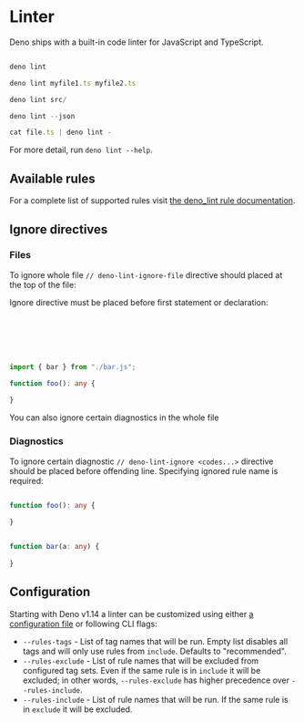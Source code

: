 # Linter

Deno ships with a built-in code linter for JavaScript and TypeScript.



```typescript

deno lint

deno lint myfile1.ts myfile2.ts

deno lint src/

deno lint --json

cat file.ts | deno lint -
```
For more detail, run `deno lint --help`.


## Available rules

For a complete list of supported rules visit
[the deno_lint rule documentation](https://lint.deno.land).


## Ignore directives

### Files

To ignore whole file `// deno-lint-ignore-file` directive should placed at the
top of the file:


Ignore directive must be placed before first statement or declaration:



```typescript






import { bar } from "./bar.js";

function foo(): any {
  
}
```
You can also ignore certain diagnostics in the whole file


### Diagnostics

To ignore certain diagnostic `// deno-lint-ignore <codes...>` directive should
be placed before offending line. Specifying ignored rule name is required:



```typescript

function foo(): any {
  
}


function bar(a: any) {
  
}
```
## Configuration

Starting with Deno v1.14 a linter can be customized using either
[a configuration file](https://deno.land/../getting_started/configuration_file) or following
CLI flags:


* `--rules-tags` - List of tag names that will be run. Empty list disables all
tags and will only use rules from `include`. Defaults to "recommended".
* `--rules-exclude` - List of rule names that will be excluded from configured
tag sets. Even if the same rule is in `include` it will be excluded; in other
words, `--rules-exclude` has higher precedence over `--rules-include`.
* `--rules-include` - List of rule names that will be run. If the same rule is
in `exclude` it will be excluded.





